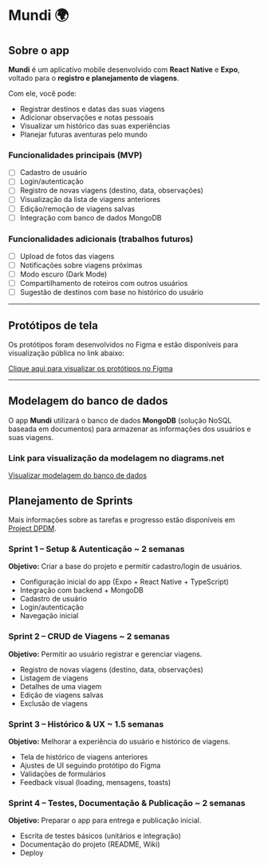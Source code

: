 # Mundi 🌍

## Sobre o app

**Mundi** é um aplicativo mobile desenvolvido com **React Native** e **Expo**, voltado para o **registro e planejamento de viagens**.

Com ele, você pode:

- Registrar destinos e datas das suas viagens
- Adicionar observações e notas pessoais
- Visualizar um histórico das suas experiências
- Planejar futuras aventuras pelo mundo

### Funcionalidades principais (MVP)

- [ ] Cadastro de usuário
- [ ] Login/autenticação
- [ ] Registro de novas viagens (destino, data, observações)
- [ ] Visualização da lista de viagens anteriores
- [ ] Edição/remoção de viagens salvas
- [ ] Integração com banco de dados MongoDB

### Funcionalidades adicionais (trabalhos futuros)

- [ ] Upload de fotos das viagens
- [ ] Notificações sobre viagens próximas
- [ ] Modo escuro (Dark Mode)
- [ ] Compartilhamento de roteiros com outros usuários
- [ ] Sugestão de destinos com base no histórico do usuário

---

## Protótipos de tela

Os protótipos foram desenvolvidos no Figma e estão disponíveis para visualização pública no link abaixo:

[Clique aqui para visualizar os protótipos no Figma](https://www.figma.com/design/0VQlP8P0Y4WE1c2G3n3YZw/mobile?node-id=0-1&p=f&t=hq6lA7psdH4Cg3C4-0)

---

## Modelagem do banco de dados

O app **Mundi** utilizará o banco de dados **MongoDB** (solução NoSQL baseada em documentos) para armazenar as informações dos usuários e suas viagens.

### Link para visualização da modelagem no diagrams.net

[Visualizar modelagem do banco de dados](https://drive.google.com/file/d/1l2Onv3uUJZcMsfiLDRD30OCM4J1D9LQR/view?usp=sharing)

## Planejamento de Sprints
Mais informações sobre as tarefas e progresso estão disponíveis em [Project DPDM](https://github.com/users/milenahamerski/projects/3).

### Sprint 1 – Setup & Autenticação ~ 2 semanas
**Objetivo:** Criar a base do projeto e permitir cadastro/login de usuários.  
- Configuração inicial do app (Expo + React Native + TypeScript)  
- Integração com backend + MongoDB  
- Cadastro de usuário  
- Login/autenticação
- Navegação inicial

### Sprint 2 – CRUD de Viagens ~ 2 semanas
**Objetivo:** Permitir ao usuário registrar e gerenciar viagens.  
- Registro de novas viagens (destino, data, observações)  
- Listagem de viagens  
- Detalhes de uma viagem  
- Edição de viagens salvas  
- Exclusão de viagens  

### Sprint 3 – Histórico & UX ~ 1.5 semanas
**Objetivo:** Melhorar a experiência do usuário e histórico de viagens.  
- Tela de histórico de viagens anteriores  
- Ajustes de UI seguindo protótipo do Figma  
- Validações de formulários  
- Feedback visual (loading, mensagens, toasts)  

### Sprint 4 – Testes, Documentação & Publicação ~ 2 semanas
**Objetivo:** Preparar o app para entrega e publicação inicial.  
- Escrita de testes básicos (unitários e integração)  
- Documentação do projeto (README, Wiki)  
- Deploy
